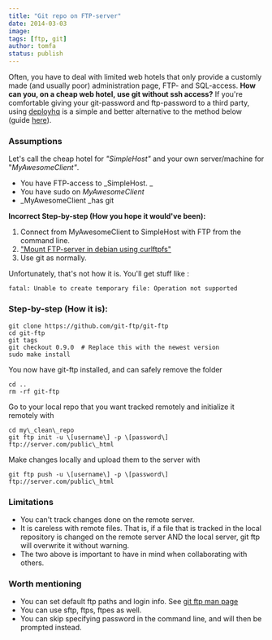 ```yaml
---
title: "Git repo on FTP-server"
date: 2014-03-03
image: 
tags: [ftp, git]
author: tomfa
status: publish
---
```


Often, you have to deal with limited web hotels that only provide a customly made (and usually poor) administration page, FTP- and SQL-access. **How can you, on **a cheap web hotel,** use git without ssh access?** If you're comfortable giving your git-password and ftp-password to a third party, using [deployhq](http://www.deployhq.com) is a simple and better alternative to the method below (guide [here](http://code.tutsplus.com/tutorials/how-to-use-git-with-ftp--net-27610)).

### Assumptions

Let's call the cheap hotel for _"SimpleHost"_ and your own server/machine for "_MyAwesomeClient"_.

*   You have FTP-access to _SimpleHost. _
*   You have sudo on _MyAwesomeClient_
*   _MyAwesomeClient _has git

**Incorrect Step-by-step (How you hope it would've been):**

1.  Connect from MyAwesomeClient to SimpleHost with FTP from the command line.
2. ["Mount FTP-server in debian using curlftpfs"](http://notes.webutvikling.org/mount-ftp-server-in-debian-using-curlftpfs/)
3.  Use git as normally.

Unfortunately, that's not how it is. You'll get stuff like :

```
fatal: Unable to create temporary file: Operation not supported
```

### **Step-by-step (How it is):**

```
git clone https://github.com/git-ftp/git-ftp
cd git-ftp
git tags
git checkout 0.9.0  # Replace this with the newest version
sudo make install
```

You now have git-ftp installed, and can safely remove the folder

```
cd ..
rm -rf git-ftp
```

Go to your local repo that you want tracked remotely and initialize it remotely with

```
cd my\_clean\_repo
git ftp init -u \[username\] -p \[password\] ftp://server.com/public\_html
```

Make changes locally and upload them to the server with

```
git ftp push -u \[username\] -p \[password\] ftp://server.com/public\_html
```

### Limitations

*   You can't track changes done on the remote server.
*   It is careless with remote files. That is, if a file that is tracked in the local repository is changed on the remote server AND the local server, git ftp will overwrite it without warning.
*   The two above is important to have in mind when collaborating with others.

### Worth mentioning

*   You can set default ftp paths and login info. See [git ftp man page](https://github.com/git-ftp/git-ftp/blob/develop/man/git-ftp.1.md)
*   You can use sftp, ftps, ftpes as well.
*   You can skip specifying password in the command line, and will then be prompted instead.
